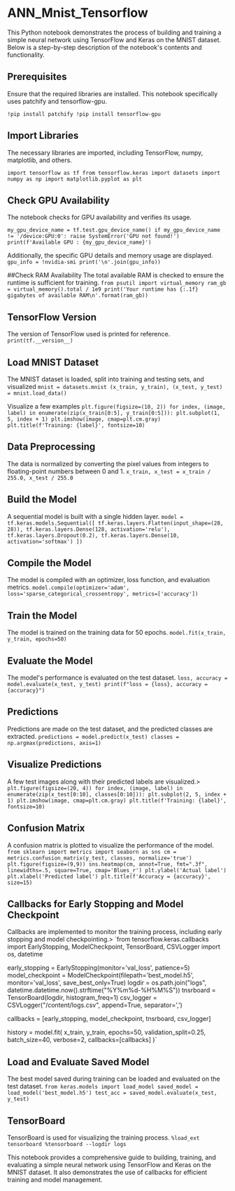 # ANN_Mnist_Tensorflow
This Python notebook demonstrates the process of building and training a simple neural network using TensorFlow and Keras on the MNIST dataset. Below is a step-by-step description of the notebook's contents and functionality.

## Prerequisites
Ensure that the required libraries are installed. This notebook specifically uses patchify and tensorflow-gpu.


`!pip install patchify
!pip install tensorflow-gpu`

## Import Libraries
The necessary libraries are imported, including TensorFlow, numpy, matplotlib, and others.


`import tensorflow as tf
from tensorflow.keras import datasets
import numpy as np
import matplotlib.pyplot as plt`

## Check GPU Availability
The notebook checks for GPU availability and verifies its usage.

`my_gpu_device_name = tf.test.gpu_device_name()
if my_gpu_device_name != '/device:GPU:0':
    raise SystemError('GPU not found!')
print(f'Available GPU : {my_gpu_device_name}')`

Additionally, the specific GPU details and memory usage are displayed.
`gpu_info = !nvidia-smi
print('\n'.join(gpu_info))`

##Check RAM Availability
The total available RAM is checked to ensure the runtime is sufficient for training.
`from psutil import virtual_memory
ram_gb = virtual_memory().total / 1e9
print('Your runtime has {:.1f} gigabytes of available RAM\n'.format(ram_gb))`

## TensorFlow Version
The version of TensorFlow used is printed for reference.
`print(tf.__version__)`

## Load MNIST Dataset
The MNIST dataset is loaded, split into training and testing sets, and visualized
`mnist = datasets.mnist
(x_train, y_train), (x_test, y_test) = mnist.load_data()`

Visualize a few examples
`plt.figure(figsize=(10, 2))
for index, (image, label) in enumerate(zip(x_train[0:5], y_train[0:5])):
    plt.subplot(1, 5, index + 1)
    plt.imshow(image, cmap=plt.cm.gray)
    plt.title(f'Training: {label}', fontsize=10)`
    
## Data Preprocessing
The data is normalized by converting the pixel values from integers to floating-point numbers between 0 and 1.
`x_train, x_test = x_train / 255.0, x_test / 255.0`

## Build the Model
A sequential model is built with a single hidden layer.
`model = tf.keras.models.Sequential([
    tf.keras.layers.Flatten(input_shape=(28, 28)),
    tf.keras.layers.Dense(128, activation='relu'),
    tf.keras.layers.Dropout(0.2),
    tf.keras.layers.Dense(10, activation='softmax')
])`

## Compile the Model
The model is compiled with an optimizer, loss function, and evaluation metrics.
`model.compile(optimizer='adam',
              loss='sparse_categorical_crossentropy',
              metrics=['accuracy'])`
              
## Train the Model
The model is trained on the training data for 50 epochs.
`model.fit(x_train, y_train, epochs=50)`

## Evaluate the Model
The model's performance is evaluated on the test dataset.
`loss, accuracy = model.evaluate(x_test, y_test)
print(f"loss = {loss}, accuracy = {accuracy}")`

## Predictions
Predictions are made on the test dataset, and the predicted classes are extracted.
`predictions = model.predict(x_test)
classes = np.argmax(predictions, axis=1)`

## Visualize Predictions
A few test images along with their predicted labels are visualized.>
`plt.figure(figsize=(20, 4))
for index, (image, label) in enumerate(zip(x_test[0:10], classes[0:10])):
    plt.subplot(2, 5, index + 1)
    plt.imshow(image, cmap=plt.cm.gray)
    plt.title(f'Training: {label}', fontsize=10)`
    
## Confusion Matrix
A confusion matrix is plotted to visualize the performance of the model.
`from sklearn import metrics
import seaborn as sns
cm = metrics.confusion_matrix(y_test, classes, normalize='true')
plt.figure(figsize=(9,9))
sns.heatmap(cm, annot=True, fmt=".3f", linewidths=.5, square=True, cmap='Blues_r')
plt.ylabel('Actual label')
plt.xlabel('Predicted label')
plt.title(f'Accuracy = {accuracy}', size=15)`

## Callbacks for Early Stopping and Model Checkpoint
Callbacks are implemented to monitor the training process, including early stopping and model checkpointing.>
`from tensorflow.keras.callbacks import EarlyStopping, ModelCheckpoint, TensorBoard, CSVLogger
import os, datetime

early_stopping = EarlyStopping(monitor='val_loss', patience=5)
model_checkpoint = ModelCheckpoint(filepath='best_model.h5', monitor='val_loss', save_best_only=True)
logdir = os.path.join("logs", datetime.datetime.now().strftime("%Y%m%d-%H%M%S"))
tnsrboard = TensorBoard(logdir, histogram_freq=1)
csv_logger = CSVLogger("/content/logs.csv", append=True, separator=',')

callbacks = [early_stopping, model_checkpoint, tnsrboard, csv_logger]

history = model.fit(
    x_train,
    y_train,
    epochs=50,
    validation_split=0.25,
    batch_size=40,
    verbose=2,
    callbacks=[callbacks]
)`

## Load and Evaluate Saved Model
The best model saved during training can be loaded and evaluated on the test dataset.
`from keras.models import load_model
saved_model = load_model('best_model.h5')
test_acc = saved_model.evaluate(x_test, y_test)`

## TensorBoard
TensorBoard is used for visualizing the training process.
`%load_ext tensorboard
%tensorboard --logdir logs`

This notebook provides a comprehensive guide to building, training, and evaluating a simple neural network using TensorFlow and Keras on the MNIST dataset. It also demonstrates the use of callbacks for efficient training and model management.
